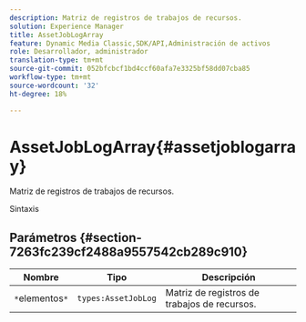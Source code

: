 ```yaml
---
description: Matriz de registros de trabajos de recursos.
solution: Experience Manager
title: AssetJobLogArray
feature: Dynamic Media Classic,SDK/API,Administración de activos
role: Desarrollador, administrador
translation-type: tm+mt
source-git-commit: 052bfcbcf1bd4ccf60afa7e3325bf58dd07cba85
workflow-type: tm+mt
source-wordcount: '32'
ht-degree: 18%

---
```



# AssetJobLogArray{#assetjoblogarray}

Matriz de registros de trabajos de recursos.

Sintaxis

## Parámetros {#section-7263fc239cf2488a9557542cb289c910}

| Nombre | Tipo | Descripción |
|---|---|---|
| `*`elementos`*` | `types:AssetJobLog` | Matriz de registros de trabajos de recursos. |

